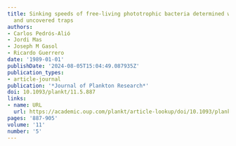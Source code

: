 ```yaml
---
title: Sinking speeds of free-living phototrophic bacteria determined with covered
  and uncovered traps
authors:
- Carlos Pedrós-Alió
- Jordi Mas
- Joseph M Gasol
- Ricardo Guerrero
date: '1989-01-01'
publishDate: '2024-08-05T15:04:49.087935Z'
publication_types:
- article-journal
publication: '*Journal of Plankton Research*'
doi: 10.1093/plankt/11.5.887
links:
- name: URL
  url: https://academic.oup.com/plankt/article-lookup/doi/10.1093/plankt/11.5.887
pages: '887-905'
volume: '11'
number: '5'
---
```


